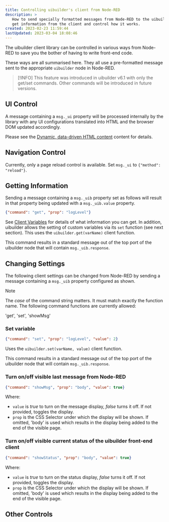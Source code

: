 ```yaml
---
title: Controlling uibuilder's client from Node-RED
description: >
   How to send specially formatted messages from Node-RED to the uibuilder node that
   get information from the client and control how it works.
created: 2023-02-23 11:59:44
lastUpdated: 2023-03-04 18:08:46
---
```


The uibuilder client library can be controlled in various ways from Node-RED to save you the bother of having to write front-end code.

These ways are all summarised here. They all use a pre-formatted message sent to the appropriate `uibuilder` node in Node-RED.

> [!INFO]
> This feature was introduced in uibuilder v6.1 with only the get/set commands. Other commands will be introduced in future versions.

## UI Control

A message containing a `msg._ui` property will be processed internally by the library with any UI configurations translated into HTML and the browser DOM updated accordingly.

Please see the [Dynamic, data-driven HTML content](config-driven-ui.md) content for details.

## Navigation Control

Currently, only a page reload control is available. Set `msg._ui` to `{"method": "reload"}`.

## Getting Information

Sending a message containing a `msg._uib` property set as follows will result in that property being updated with a `msg._uib.value` property.

```json
{"command": "get", "prop": "logLevel"}
```

See [Client Variables](variables.md) for details of what information you can get. In addition, uibuilder allows the setting of custom variables via its `set` function (see next section). This uses the `uibuilder.get(varName)` client function.

This command results in a standard message out of the top port of the uibuilder node that will contain `msg._uib.response`.

## Changing Settings

The following client settings can be changed from Node-RED by sending a message containing a `msg._uib` property configured as shown.

> [!NOTE]
> The _case_ of the command string matters. It must match exactly the function name. The following command functions are currently allowed:
> 
> 'get', 'set', 'showMsg'

### Set variable

```json
{"command": "set", "prop": "logLevel", "value": 2}
```

Uses the `uibuilder.set(varName, value)` client function.

This command results in a standard message out of the top port of the uibuilder node that will contain `msg._uib.response`.

### Turn on/off visible last message from Node-RED

```json
{"command": "showMsg", "prop": "body", "value": true}
```

Where:

- `value` is *true* to turn on the message display, *false* turns it off. If not provided, toggles the display.
- `prop` is the CSS Selector under which the display will be shown. If omitted, 'body' is used which results in the display being added to the end of the visible page.

### Turn on/off visible current status of the uibuilder front-end client

```json
{"command": "showStatus", "prop": "body", "value": true}
```

Where:

- `value` is *true* to turn on the status display, *false* turns it off. If not provided, toggles the display.
- `prop` is the CSS Selector under which the display will be shown. If omitted, 'body' is used which results in the display being added to the end of the visible page.


## Other Controls
